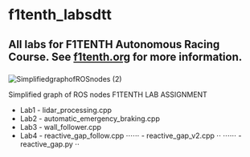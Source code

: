 # f1tenth_labsdtt
## All labs for F1TENTH Autonomous Racing Course. See [f1tenth.org](https://f1tenth.org/learn.html) for more information.
### 
![SimplifiedgraphofROSnodes (2)](https://user-images.githubusercontent.com/69444682/127967385-86c770c9-c32e-49d5-9a93-d8b14ffd4d60.png)

Simplified graph of ROS nodes
F1TENTH LAB ASSIGNMENT
* Lab1 - lidar_processing.cpp
* Lab2 - automatic_emergency_braking.cpp
* Lab3 - wall_follower.cpp
* Lab4 - reactive_gap_follow.cpp
⋅⋅⋅⋅⋅⋅ - reactive_gap_v2.cpp ⋅⋅
⋅⋅⋅⋅⋅⋅ - reactive_gap.py ⋅⋅
